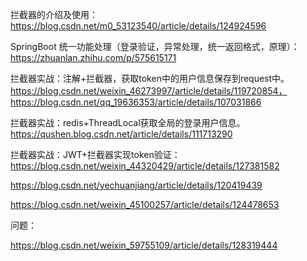 

拦截器的介绍及使用：https://blog.csdn.net/m0_53123540/article/details/124924596

SpringBoot 统一功能处理（登录验证，异常处理，统一返回格式，原理）：https://zhuanlan.zhihu.com/p/575615171

拦截器实战：注解+拦截器，获取token中的用户信息保存到request中。https://blog.csdn.net/weixin_46273997/article/details/119720854，https://blog.csdn.net/qq_19636353/article/details/107031866

拦截器实战：redis+ThreadLocal获取全局的登录用户信息。https://qushen.blog.csdn.net/article/details/111713290

拦截器实战：JWT+拦截器实现token验证：https://blog.csdn.net/weixin_44320429/article/details/127381582



https://blog.csdn.net/yechuanjiang/article/details/120419439

https://blog.csdn.net/weixin_45100257/article/details/124478653

问题：

https://blog.csdn.net/weixin_59755109/article/details/128319444